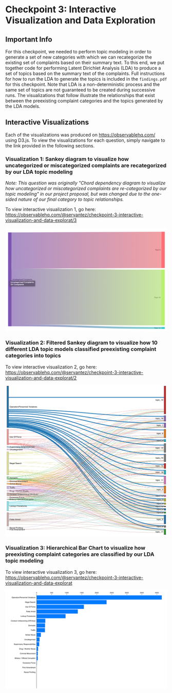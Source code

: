 # Checkpoint 3: Interactive Visualization and Data Exploration

## Important Info

For this checkpoint, we needed to perform topic modeling in order to generate a set of new categories with which we can recategorize the existing set of complaints based on their summary text. To this end, we put together code for performing Latent Dirichlet Analysis (LDA) to produce a set of topics based on the summary text of the complaints. Full instructions for how to run the LDA to generate the topics is included in the `findings.pdf` for this checkpoint. Note that LDA is a non-deterministic process and the same set of topics are not guaranteed to be created during successive runs. The visualizations that follow illustrate the relationships that exist between the preexisting complaint categories and the topics generated by the LDA models.

## Interactive Visualizations

Each of the visualizations was produced on https://observablehq.com/ using D3.js. To view the visualizations for each question, simply navigate to the link provided in the following sections.

### Visualization 1: Sankey diagram to visualize how uncategorized or miscategorized complaints are recategorized by our LDA topic modeling

*Note: This question was originally "Chord dependency diagram to visualize how uncategorized or miscategorized complaints are re-categorized by our topic modeling" in our project proposal, but was changed due to the one-sided nature of our final category to topic relationships.*

To view interactive visualization 1, go here: https://observablehq.com/@servantez/checkpoint-3-interactive-visualization-and-data-explorat/3

![visualization 1](https://github.com/Northwestern-Data-Sci-Seminar/Invisible-Institute-Chicago-Reporter-Collaboration-Public/blob/enchanted-badgers/The%20Enchanted%20Badgers/checkpoint-3/screenshots/viz_1.png)

### Visualization 2: Filtered Sankey diagram to visualize how 10 different LDA topic models classified preexisting complaint categories into topics

To view interactive visualization 2, go here: https://observablehq.com/@servantez/checkpoint-3-interactive-visualization-and-data-explorat/2

![visualization 1](https://github.com/Northwestern-Data-Sci-Seminar/Invisible-Institute-Chicago-Reporter-Collaboration-Public/blob/enchanted-badgers/The%20Enchanted%20Badgers/checkpoint-3/screenshots/viz_2.png)

### Visualization 3: Hierarchical Bar Chart to visualize how preexisting complaint categories are classified by our LDA topic modeling

To view interactive visualization 3, go here: https://observablehq.com/@servantez/checkpoint-3-interactive-visualization-and-data-explorat

![visualization 1](https://github.com/Northwestern-Data-Sci-Seminar/Invisible-Institute-Chicago-Reporter-Collaboration-Public/blob/enchanted-badgers/The%20Enchanted%20Badgers/checkpoint-3/screenshots/viz_3.png)
